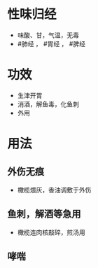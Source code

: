 # 性味归经
- 味酸、甘，气温，无毒
-  #肺经 ， #胃经 ， #脾经 
# 功效
- 生津开胃
- 消酒，解鱼毒，化鱼刺
- 外用
# 用法
## 外伤无痕
- 橄榄煨灰，香油调敷于外伤
## 鱼刺，解酒等急用
- 橄榄连肉核敲碎，煎汤用
## 哮喘
